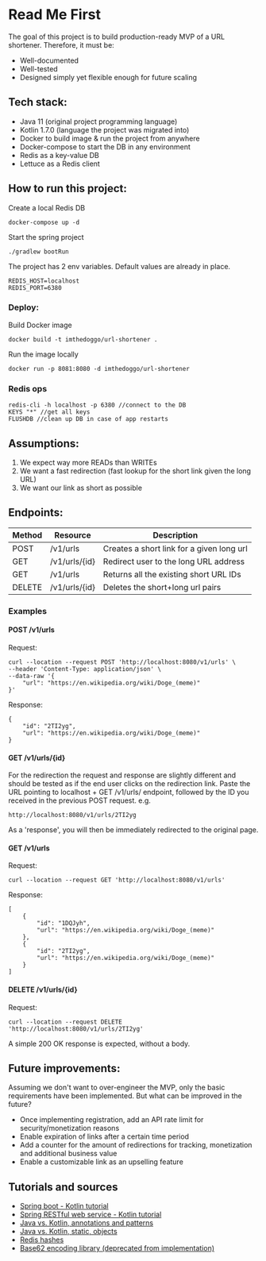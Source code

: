 # Read Me First
The goal of this project is to build production-ready MVP of a URL shortener. Therefore, it must be:
* Well-documented
* Well-tested
* Designed simply yet flexible enough for future scaling

## Tech stack:
* Java 11 (original project programming language)
* Kotlin 1.7.0 (language the project was migrated into)
* Docker to build image & run the project from anywhere
* Docker-compose to start the DB in any environment
* Redis as a key-value DB
* Lettuce as a Redis client

## How to run this project:
Create a local Redis DB
```
docker-compose up -d
```
Start the spring project
```
./gradlew bootRun
```
The project has 2 env variables. Default values are already in place.
```
REDIS_HOST=localhost
REDIS_PORT=6380
```

### Deploy:
Build Docker image
```
docker build -t imthedoggo/url-shortener .
```
Run the image locally
```
docker run -p 8081:8080 -d imthedoggo/url-shortener 
```

### Redis ops
```
redis-cli -h localhost -p 6380 //connect to the DB
KEYS "*" //get all keys
FLUSHDB //clean up DB in case of app restarts
```

## Assumptions:
1. We expect way more READs than WRITEs
2. We want a fast redirection (fast lookup for the short link given the long URL)
3. We want our link as short as possible

## Endpoints:

| Method | Resource      | Description                               |
|--------|---------------|-------------------------------------------|
| POST   | /v1/urls      | Creates a short link for a given long url |
| GET    | /v1/urls/{id} | Redirect user to the long URL address     |
| GET    | /v1/urls      | Returns all the existing short URL IDs    |
| DELETE | /v1/urls/{id} | Deletes the short+long url pairs          |

### Examples

#### POST /v1/urls
Request:
```
curl --location --request POST 'http://localhost:8080/v1/urls' \
--header 'Content-Type: application/json' \
--data-raw '{
    "url": "https://en.wikipedia.org/wiki/Doge_(meme)"
}'
```
Response:
```
{
    "id": "2TI2yg",
    "url": "https://en.wikipedia.org/wiki/Doge_(meme)"
}
```

#### GET /v1/urls/{id}
For the redirection the request and response are slightly different and should be tested as if the end user clicks on the redirection link.
Paste the URL pointing to localhost + GET /v1/urls/ endpoint, followed by the ID you received in the previous POST request.
e.g.
```
http://localhost:8080/v1/urls/2TI2yg
```
As a 'response', you will then be immediately redirected to the original page.

#### GET /v1/urls
Request:
```
curl --location --request GET 'http://localhost:8080/v1/urls'
```
Response:
```
[
    {
        "id": "1DQJyh",
        "url": "https://en.wikipedia.org/wiki/Doge_(meme)"
    },
    {
        "id": "2TI2yg",
        "url": "https://en.wikipedia.org/wiki/Doge_(meme)"
    }
]
```

#### DELETE /v1/urls/{id}
Request:
```
curl --location --request DELETE 'http://localhost:8080/v1/urls/2TI2yg'
```
A simple 200 OK response is expected, without a body.

## Future improvements:
Assuming we don't want to over-engineer the MVP, only the basic requirements have been implemented.
But what can be improved in the future?
* Once implementing registration, add an API rate limit for security/monetization reasons
* Enable expiration of links after a certain time period
* Add a counter for the amount of redirections for tracking, monetization and additional business value
* Enable a customizable link as an upselling feature

## Tutorials and sources
* [Spring boot - Kotlin tutorial](https://spring.io/guides/tutorials/spring-boot-kotlin/)
* [Spring RESTful web service - Kotlin tutorial](https://kotlinlang.org/docs/jvm-spring-boot-restful.html#add-database-support)
* [Java vs. Kotlin, annotations and patterns](https://levelup.gitconnected.com/kotlin-makes-lombok-obsolete-9ed3318596cb)
* [Java vs. Kotlin, static, objects](https://proandroiddev.com/utils-class-in-kotlin-387a09b8d495)
* [Redis hashes](https://redis.io/docs/data-types/hashes/)
* [Base62 encoding library (deprecated from implementation)](https://github.com/seruco/base62)
